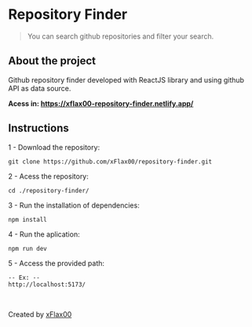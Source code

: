 # Repository Finder
> You can search github repositories and filter your search.

## About the project
Github repository finder developed with ReactJS library and using github API as data source.

<b>Acess in: https://xflax00-repository-finder.netlify.app/</b>

## Instructions

1 - Download the repository:
```
git clone https://github.com/xFlax00/repository-finder.git
```

2 - Acess the repository:
```
cd ./repository-finder/
```

3 - Run the installation of dependencies:
```
npm install
```

4 - Run the aplication:
```
npm run dev
```

5 - Access the provided path:
```
-- Ex: --
http://localhost:5173/
```

<br>

Created by [xFlax00](https://github.com/xflax00)